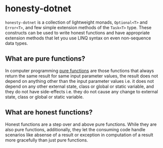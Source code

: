 # honesty-dotnet
`honesty-dotnet` is a collection of lightweight monads, `Optional<T>` and `Error<T>`, and few simple extension methods of the `Task<T>` type. These constructs can be used to write honest functions and have appropriate extension methods that let you use LINQ syntax on even non-sequence data types.

## What are pure functions?
In computer programming [pure functions](https://en.wikipedia.org/wiki/Pure_function) are those functions that always return the same result for same input parameter values, the result does not depend on anything other than the input parameter values i.e. it does not depend on any other external state, class or global or static variable, and they do not have side-effects i.e. they do not cause any change to external state, class or global or static variable.

## What are honest functions?
Honest functions are a step over and above pure functions. While they are also pure functions, additionally, they let the consuming code handle scenarios like absense of a result or exception in computation of a result more gracefully than just pure functions.

  
